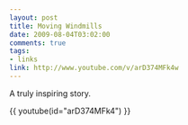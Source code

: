 ```yaml
--- 
layout: post
title: Moving Windmills
date: 2009-08-04T03:02:00
comments: true
tags:
- links
link: http://www.youtube.com/v/arD374MFk4w
---
```

A truly inspiring story.

{{ youtube(id="arD374MFk4") }}
